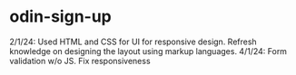 # odin-sign-up

2/1/24: Used HTML and CSS for UI for responsive design. Refresh knowledge on designing the layout using markup languages.
4/1/24: Form validation w/o JS. Fix responsiveness